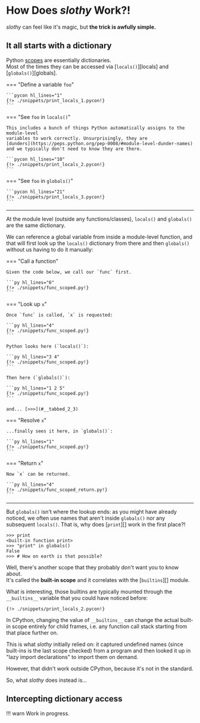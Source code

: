 # How Does _slothy_ Work?!

_slothy_ can feel like it's magic, but **the trick is awfully simple.**

## It all starts with a dictionary

Python [scopes](https://docs.python.org/3/reference/executionmodel.html#resolution-of-names) are essentially dictionaries.<br>
Most of the times they can be accessed via [`locals()`][locals] and [`globals()`][globals].

=== "Define a variable `foo`"

    ```pycon hl_lines="1"
    {!> ./snippets/print_locals_1.pycon!}
    ```

=== "See `foo` in `locals()`"

    This includes a bunch of things Python automatically assigns to the module-level
    variables to work correctly. Unsurprisingly, they are
    [dunders](https://peps.python.org/pep-0008/#module-level-dunder-names)
    and we typically don't need to know they are there.

    ```pycon hl_lines="10"
    {!> ./snippets/print_locals_2.pycon!}
    ```

=== "See `foo` in `globals()`"

    ```pycon hl_lines="21"
    {!> ./snippets/print_locals_3.pycon!}
    ```

----

At the module level (outside any functions/classes), `locals()` and `globals()` are
the same dictionary.

We can reference a global variable from inside a module-level function,
and that will first look up the `locals()` dictionary from there and then `globals()`
without us having to do it manually:

<!--
For the best editing experience open the snippet files
on the other side in split view
-->

=== "Call a function"

    Given the code below, we call our `func` first.

    ```py hl_lines="6"
    {!> ./snippets/func_scoped.py!}
    ```

=== "Look up `x`"

    Once `func` is called, `x` is requested:

    ```py hl_lines="4"
    {!> ./snippets/func_scoped.py!}
    ```

    Python looks here (`locals()`):

    ```py hl_lines="3 4"
    {!> ./snippets/func_scoped.py!}
    ```

    Then here (`globals()`):

    ```py hl_lines="1 2 5"
    {!> ./snippets/func_scoped.py!}
    ```

    and... [>>>](#__tabbed_2_3)

=== "Resolve `x`"

    ...finally sees it here, in `globals()`:

    ```py hl_lines="1"
    {!> ./snippets/func_scoped.py!}
    ```

=== "Return `x`"

    Now `x` can be returned.

    ```py hl_lines="4"
    {!> ./snippets/func_scoped_return.py!}
    ```

----

But `globals()` isn't where the lookup ends: as you might have already noticed,
we often use names that aren't inside `globals()` nor any subsequent `locals()`.
That is, why does [`print`][] work in the first place?!

```pycon
>>> print
<built-in function print>
>>> "print" in globals()
False
>>> # How on earth is that possible?
```

Well, there's another scope that they probably don't want you to know about.<br>
It's called the **built-in scope** and it correlates with the [`builtins`][] module.

What is interesting, those builtins are typically mounted through the `__builtins__`
variable that you could have noticed before:

```pycon hl_lines="4"
{!> ./snippets/print_locals_2.pycon!}
```

In CPython, changing the value of `__builtins__` can change the actual built-in scope
entirely for child frames, i.e. any function call stack starting from that place further on.

This is what _slothy_ initially relied on: it captured undefined names (since built-ins is the last scope checked) from a program and then looked it up in "lazy import declarations" to import them on demand.

However, that didn't work outside CPython, because it's not in the standard.

So, what _slothy_ does instead is...

## Intercepting dictionary access

!!! warn
    Work in progress.
